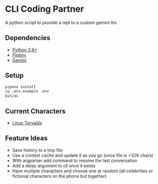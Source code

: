 # CLI Coding Partner

A python script to provide a repl to a custom gemini llm.

## Dependencies

* [Python 3.9+](https://www.python.org/downloads/)
* [Pipenv](https://pypi.org/project/pipenv/)
* [Gemini](https://aistudio.google.com/app/apikey)

## Setup

```sh
pipenv install
cp .env.example .env
bin/ai
```

## Current Characters

* [Linux Torvalds](docs/background.txt)

## Feature Ideas

* Save history to a tmp file
* Use a context cache and update it as you go (once file is >32K chars)
* With argparser add command to resume the last conversation
* Add a delay argument to cli once it exists
* Have multiple characters and choose one at random (all celebrities or fictional characters on the phone but together)
